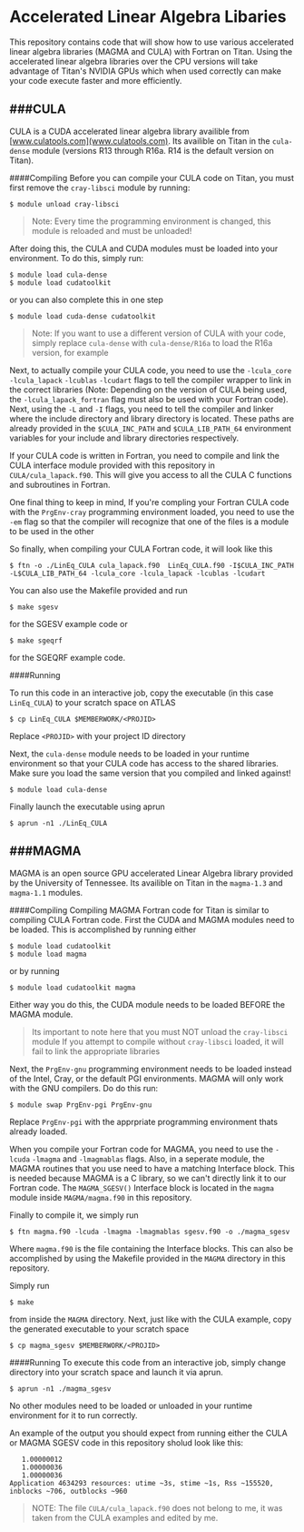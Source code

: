 Accelerated Linear Algebra Libaries
=======================

This repository contains code that will show how to use various accelerated linear algebra libraries (MAGMA and CULA) with Fortran on Titan. Using the accelerated linear algebra libraries over the CPU versions will take advantage of Titan's NVIDIA GPUs which when used correctly can make your code execute faster and more efficiently.

###CULA
-------
CULA is a CUDA accelerated linear algebra library availible from [www.culatools.com](www.culatools.com). Its availible on Titan in the `cula-dense` module (versions R13 through R16a. R14 is the default version on Titan).

####Compiling
Before you can compile your CULA code on Titan, you must first remove the `cray-libsci` module by running:
```
$ module unload cray-libsci
```


>Note: Every time the programming environment is changed, this module is reloaded and must be unloaded!


After doing this, the CULA and CUDA modules must be loaded into your environment. To do this, simply run:
```
$ module load cula-dense
$ module load cudatoolkit
```
or you can also complete this in one step
```
$ module load cuda-dense cudatoolkit
```

>Note: If you want to use a different version of CULA with your code, simply replace `cula-dense` with `cula-dense/R16a` to load the R16a version, for example

Next, to actually compile your CULA code, you need to use the `-lcula_core` `-lcula_lapack` `-lcublas` `-lcudart` flags to tell the compiler wrapper to link in the correct libraries (Note: Depending on the version of CULA being used, the `-lcula_lapack_fortran` flag must also be used with your Fortran code). Next, using the `-L` and `-I` flags, you need to tell the compiler and linker where the include directory and library directory is located. These paths are already provided in the `$CULA_INC_PATH` and `$CULA_LIB_PATH_64` environment variables for your include and library directories respectively.

If your CULA code is written in Fortran, you need to compile and link the CULA interface module provided with this repository in `CULA/cula_lapack.f90`. This will give you access to all the CULA C functions and subroutines in Fortran.

One final thing to keep in mind, If you're compling your Fortran CULA code with the `PrgEnv-cray` programming environment loaded, you need to use the `-em` flag so that the compiler will recognize that one of the files is a module to be used in the other

So finally, when compiling your CULA Fortran code, it will look like this 
```
$ ftn -o ./LinEq_CULA cula_lapack.f90  LinEq_CULA.f90 -I$CULA_INC_PATH -L$CULA_LIB_PATH_64 -lcula_core -lcula_lapack -lcublas -lcudart
```

You can also use the Makefile provided and run
```
$ make sgesv
```

for the SGESV example code or
```
$ make sgeqrf
```
for the SGEQRF example code.

####Running

To run this code in an interactive job, copy the executable (in this case `LinEq_CULA`) to your scratch space on ATLAS
```
$ cp LinEq_CULA $MEMBERWORK/<PROJID>
```
Replace `<PROJID>` with your project ID directory

Next, the `cula-dense` module needs to be loaded in your runtime environment so that your CULA code has access to the shared libraries. Make sure you load the same version that you compiled and linked against!
```
$ module load cula-dense
```

Finally launch the executable using aprun
```
$ aprun -n1 ./LinEq_CULA
```

###MAGMA
---------
MAGMA is an open source GPU accelerated Linear Algebra library provided by the University of Tennessee. Its availible on Titan in the `magma-1.3` and `magma-1.1` modules.

####Compiling
Compiling MAGMA Fortran code for Titan is similar to compiling CULA Fortran code. First the CUDA and MAGMA modules need to be loaded. This is accomplished by running either
```
$ module load cudatoolkit
$ module load magma
```
or by running
```
$ module load cudatoolkit magma
```
Either way you do this, the CUDA module needs to be loaded BEFORE the MAGMA module. 
>Its important to note here that you must NOT unload the `cray-libsci` module
>If you attempt to compile without `cray-libsci` loaded, it will fail to link the appropriate libraries

Next, the `PrgEnv-gnu` programming environment needs to be loaded instead of the Intel, Cray, or the default PGI environments. MAGMA will only work with the GNU compilers. Do do this run:
```
$ module swap PrgEnv-pgi PrgEnv-gnu
```

Replace `PrgEnv-pgi` with the apprpriate programming environment thats already loaded.

When you compile your Fortran code for MAGMA, you need to use the `-lcuda` `-lmagma` and `-lmagmablas` flags. Also, in a seperate module, the MAGMA routines that you use need to have a matching Interface block. This is needed because MAGMA is a C library, so we can't directly link it to our Fortran code. The `MAGMA_SGESV()` Interface block is located in the `magma` module inside `MAGMA/magma.f90` in this repository. 

Finally to compile it, we simply run
```
$ ftn magma.f90 -lcuda -lmagma -lmagmablas sgesv.f90 -o ./magma_sgesv
```

Where `magma.f90` is the file containing the Interface blocks. This can also be accomplished by using the Makefile provided in the `MAGMA` directory in this repository.

Simply run 
```
$ make
```

from inside the `MAGMA` directory. Next, just like with the CULA example, copy the generated executable to your scratch space
```
$ cp magma_sgesv $MEMBERWORK/<PROJID>
```

####Running
To execute this code from an interactive job, simply change directory into your scratch space and launch it via aprun.
```
$ aprun -n1 ./magma_sgesv
```
No other modules need to be loaded or unloaded in your runtime environment for it to run correctly.

An example of the output you should expect from running either the CULA or MAGMA SGESV code in this repository sholud look like this:
```
   1.00000012    
   1.00000036    
   1.00000036    
Application 4634293 resources: utime ~3s, stime ~1s, Rss ~155520, inblocks ~706, outblocks ~960
```

>NOTE: The file `CULA/cula_lapack.f90` does not belong to me, it was taken from the CULA examples and edited by me.
